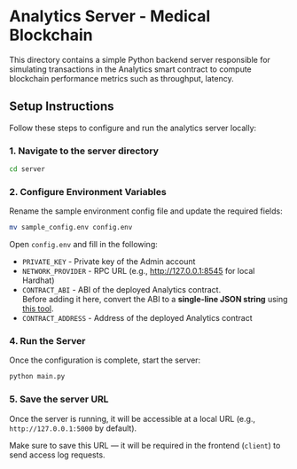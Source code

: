 # Analytics Server - Medical Blockchain

This directory contains a simple Python backend server responsible for simulating transactions in the Analytics smart contract to compute blockchain performance metrics such as throughput, latency.

## Setup Instructions

Follow these steps to configure and run the analytics server locally:

### 1. Navigate to the server directory

```bash
cd server
```

### 2. Configure Environment Variables

Rename the sample environment config file and update the required fields:

```bash
mv sample_config.env config.env
```

Open `config.env` and fill in the following:

- `PRIVATE_KEY` - Private key of the Admin account
- `NETWORK_PROVIDER` - RPC URL (e.g., <http://127.0.0.1:8545> for local Hardhat)
- `CONTRACT_ABI` - ABI of the deployed Analytics contract.  
  Before adding it here, convert the ABI to a **single-line JSON string** using [this tool](https://www.text-utils.com/json-formatter/).
- `CONTRACT_ADDRESS` - Address of the deployed Analytics contract

### 4. Run the Server

Once the configuration is complete, start the server:

```bash
python main.py
```

### 5. Save the server URL

Once the server is running, it will be accessible at a local URL (e.g., `http://127.0.0.1:5000` by default).  

Make sure to save this URL — it will be required in the frontend (`client`) to send access log requests.
